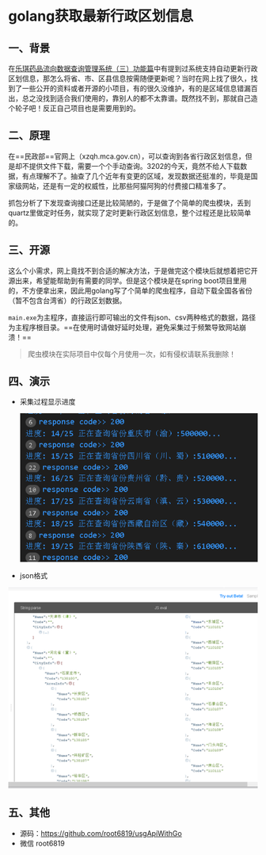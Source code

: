 # golang获取最新行政区划信息

## 一、背景

在[乐琪药品流向数据查询管理系统（三）功能篇](https://www.qipanet.com/project/279.html)中有提到过系统支持自动更新行政区划信息，那怎么将省、市、区县信息按需随便更新呢？当时在网上找了很久，找到了一些公开的资料或者开源的小项目，有的很久没维护，有的是区域信息错漏百出，总之没找到适合我们使用的，靠别人的都不太靠谱。既然找不到，那就自己造个轮子吧！反正自己项目也是需要用到的。

## 二、原理

在==民政部==官网上（xzqh.mca.gov.cn），可以查询到各省行政区划信息，但是却不提供文件下载，需要一个个手动查询。3202的今天，竟然不给人下载数据，有点理解不了。抽查了几个近年有变更的区域，发现数据还挺准的，毕竟是国家级网站，还是有一定的权威性，比那些阿猫阿狗的付费接口精准多了。

抓包分析了下发现查询接口还是比较简陋的，于是做了个简单的爬虫模块，丢到quartz里做定时任务，就实现了定时更新行政区划信息，整个过程还是比较简单的。

## 三、开源

这么个小需求，网上竟找不到合适的解决方法，于是做完这个模块后就想着把它开源出来，希望能帮助到有需要的同学。但是这个模块是在spring boot项目里用的，不方便拿出来，因此用golang写了个简单的爬虫程序，自动下载全国各省份（暂不包含台湾省）的行政区划数据。

`main.exe`为主程序，直接运行即可输出的文件有json、csv两种格式的数据，路径为主程序根目录。==在使用时请做好延时处理，避免采集过于频繁导致网站崩溃！==

> 爬虫模块在实际项目中仅每个月使用一次，如有侵权请联系我删除！

## 四、演示

* 采集过程显示进度

  ![image-20231004164211980](README/image-20231004164211980.png)

* json格式

![image-20231004155359822](README/image-20231004155359822.png)

## 五、其他

- 源码：https://github.com/root6819/usgApiWithGo
- 微信 root6819 

